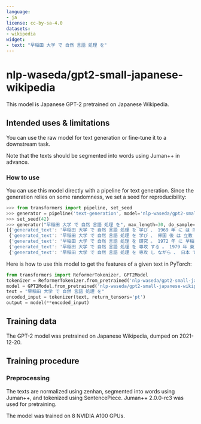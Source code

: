 ```yaml
---
language:
- ja
license: cc-by-sa-4.0
datasets:
- wikipedia
widget:
- text: "早稲田 大学 で 自然 言語 処理 を"
---
```


# nlp-waseda/gpt2-small-japanese-wikipedia

This model is Japanese GPT-2 pretrained on Japanese Wikipedia.

## Intended uses & limitations

You can use the raw model for text generation or fine-tune it to a downstream task.

Note that the texts should be segmented into words using Juman++ in advance.

### How to use

You can use this model directly with a pipeline for text generation. Since the generation relies on some randomness, we set a seed for reproducibility:

```python
>>> from transformers import pipeline, set_seed
>>> generator = pipeline('text-generation', model='nlp-waseda/gpt2-small-japanese-wikipedia')
>>> set_seed(42)
>>> generator("早稲田 大学 で 自然 言語 処理 を", max_length=30, do_sample=True, pad_token_id=2, num_return_sequences=5)
[{'generated_text': '早稲田 大学 で 自然 言語 処理 を 学び 、 1969 年 に は 同 大学院 を 修了 。  東京 芝浦 電気 株式 会社 に 就職 後 、 情報 処理'},
 {'generated_text': '早稲田 大学 で 自然 言語 処理 を 学び 、 帰国 後 は 立教 大学 理学部 助手 を 務めた 。 1978 年 に 神奈川 県立 湘南 高等 学校 校長 に 就任'},
 {'generated_text': '早稲田 大学 で 自然 言語 処理 を 研究 。 1972 年 に 早稲田 大学 文学部 ドイツ 文学 専攻 を 卒業 し 、 同 年 から 1979 年 まで 上智 大学'},
 {'generated_text': '早稲田 大学 で 自然 言語 処理 を 専攻 する 。 1979 年 東京 農工 大学 農学 部 卒業 。 1980 年 同 大学院 農学 研究 科 修士 課程 修了 。'},
 {'generated_text': '早稲田 大学 で 自然 言語 処理 を 専攻 し ながら 、 日本 で 活動 する 自然 言語 研究 家 。 大学 時代 は 東京 大学 理学部 の 助手 を 務め'}]
```

Here is how to use this model to get the features of a given text in PyTorch:

```python
from transformers import ReformerTokenizer, GPT2Model
tokenizer = ReformerTokenizer.from_pretrained('nlp-waseda/gpt2-small-japanese-wikipedia')
model = GPT2Model.from_pretrained('nlp-waseda/gpt2-small-japanese-wikipedia')
text = "早稲田 大学 で 自然 言語 処理 を"
encoded_input = tokenizer(text, return_tensors='pt')
output = model(**encoded_input)
```

## Training data

The GPT-2 model was pretrained on Japanese Wikipedia, dumped on 2021-12-20.

## Training procedure

### Preprocessing

The texts are normalized using zenhan, segmented into words using Juman++, and tokenized using SentencePiece. Juman++ 2.0.0-rc3 was used for pretraining.

The model was trained on 8 NVIDIA A100 GPUs.
